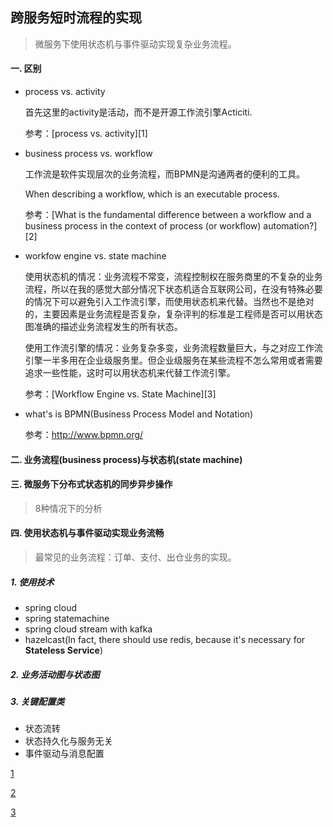 ##  跨服务短时流程的实现

> 微服务下使用状态机与事件驱动实现复杂业务流程。

#### 一. 区别 

+ process vs. activity

  首先这里的activity是活动，而不是开源工作流引擎Acticiti.

  参考：[process vs. activity][1]

+ business process vs. workflow

  工作流是软件实现层次的业务流程，而BPMN是沟通两者的便利的工具。

  When describing a workflow, which is an executable process.

  参考：[What is the fundamental difference between a workflow and a business process in the context of process (or workflow) automation?][2]

+ workfow engine vs. state machine

  使用状态机的情况：业务流程不常变，流程控制权在服务商里的不复杂的业务流程，所以在我的感觉大部分情况下状态机适合互联网公司，在没有特殊必要的情况下可以避免引入工作流引擎，而使用状态机来代替。当然也不是绝对的，主要因素是业务流程是否复杂，复杂评判的标准是工程师是否可以用状态图准确的描述业务流程发生的所有状态。

  使用工作流引擎的情况：业务复杂多变，业务流程数量巨大，与之对应工作流引擎一半多用在企业级服务里。但企业级服务在某些流程不怎么常用或者需要追求一些性能，这时可以用状态机来代替工作流引擎。

  参考：[Workflow Engine vs. State Machine][3]

+ what's is BPMN(Business Process Model and Notation)

  参考：http://www.bpmn.org/

#### 二. 业务流程(business process)与状态机(state machine) 

#### 三. 微服务下分布式状态机的同步异步操作

> 8种情况下的分析

#### 四. 使用状态机与事件驱动实现业务流畅

> 最常见的业务流程：订单、支付、出仓业务的实现。

##### 1. 使用技术

+ spring cloud
+ spring statemachine
+ spring cloud stream with kafka
+ hazelcast(In fact, there should use redis, because it's necessary for **Stateless Service**)

##### 2. 业务活动图与状态图

##### 3. 关键配置类

+ 状态流转
+ 状态持久化与服务无关
+ 事件驱动与消息配置

[1](https://elsmar.com/Forums/definitions-acronyms-abbreviations-and-interpretations/14403-process-vs-activity-differences-process-activity.html)

[2](https://www.researchgate.net/post/What_is_the_fundamental_difference_between_a_workflow_and_a_business_process_in_the_context_of_process_or_workflow_automation)

[3](https://workflowengine.io/blog/workflow-engine-vs-state-machine/)
